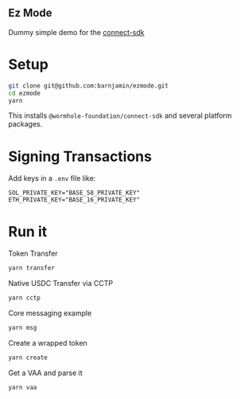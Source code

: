 Ez Mode 
-------

Dummy simple demo for the [connect-sdk](https://github.com/wormhole-foundation/connect-sdk)

# Setup

```sh
git clone git@github.com:barnjamin/ezmode.git
cd ezmode
yarn
```

This installs `@wormhole-foundation/connect-sdk` and several platform packages.

# Signing Transactions

Add keys in a `.env` file like:

```
SOL_PRIVATE_KEY="BASE_58_PRIVATE_KEY"
ETH_PRIVATE_KEY="BASE_16_PRIVATE_KEY"
```

# Run it

Token Transfer

```sh
yarn transfer
```

Native USDC Transfer via CCTP

```sh
yarn cctp
```

Core messaging example

```sh
yarn msg
```

Create a wrapped token

```sh
yarn create
```


Get a VAA and parse it
```sh
yarn vaa
```
